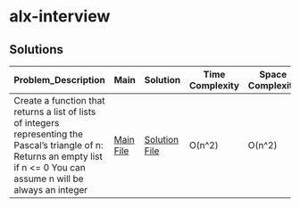 # alx-interview
## Solutions

| Problem_Description                            | Main                                              | Solution                                                     | Time Complexity  | Space Complexity  |
| ---------------------------------- | ------------------------------------------------- | ------------------------------------------------------------ | ---------------- | ----------------- |
| Create a function that returns a list of lists of integers representing the Pascal’s triangle of n: Returns an empty list if n <= 0 You can assume n will be always an integer| [Main File]()                                 | [Solution File]()                                            | O(n^2)           | O(n^2)            |
